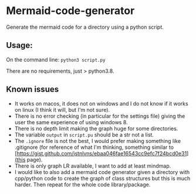 # Mermaid-code-generator

Generate the mermaid code for a directory using a python script.

## Usage:

On the command line: `python3 script.py`

There are no requirements, just > python3.8.

## Known issues

- It works on macos, it does not on windows and I do not know if it works on linux (I think it will, but I'm not sure).
- There is no error checking (in particular for the settings file) giving the user the same experience of using windows 8.
- There is no depth limit making the graph huge for some directories.
- The variable `output` in `script.pu` should be a str not a list.
- The `.ignore` file is not the best, I would prefer making something like .gitignore (for reference of what I'm thinking, something similar to [https://gist.github.com/jstnlvns/ebaa046fae16543cc9efc7f24bcd0e31](this page).
- There is only graph LR available, I want to add at least mindmap.
- I would like to also add a mermaid code generator given a directory with cpp/python code to create the graph of class structures but this is much harder. Then repeat for the whole code library/package.

